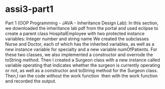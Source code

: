 # assi3-part1
Part 1 (OOP Programming - JAVA - Inheritance Design Lab):
In this section, we downloaded the inheritance lab pdf from the portal and used eclipse to create a parent class HospitalEmployee with two protected instance variables: Integer number and string name 
We created the subclasses Nurse and Doctor, each of which has the inherited variables, as well as a new instance variable for specialty and a new variable numOfPatients. For these two classes, we also implemented a constructor and overrode the toString method. 
Then I created a Surgeon class with a new instance called variable operating that indicates whether the surgeon is currently operating or not, as well as a constructor and toString method for the Surgeon class.
Then,I ran the code without the work function  
then with the work function and recorded the output.
